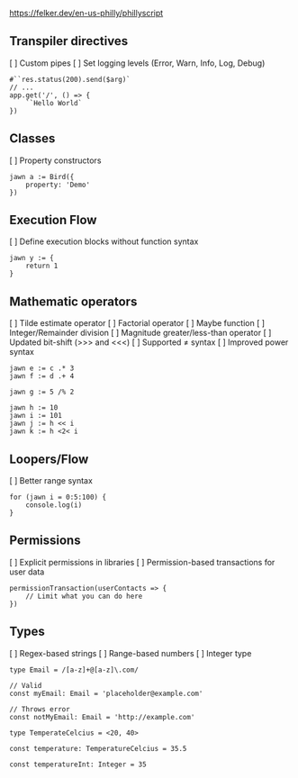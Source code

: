 https://felker.dev/en-us-philly/phillyscript

## Transpiler directives

[ ] Custom pipes
[ ] Set logging levels (Error, Warn, Info, Log, Debug)

```
#``res.status(200).send($arg)`
// ...
app.get('/', () => {
    ``Hello World`
})
```

## Classes

[ ] Property constructors

```
jawn a := Bird({
    property: 'Demo'
})
```

## Execution Flow

[ ] Define execution blocks without function syntax

```
jawn y := {
    return 1
}
```

## Mathematic operators

[ ] Tilde estimate operator
[ ] Factorial operator
[ ] Maybe function
[ ] Integer/Remainder division
[ ] Magnitude greater/less-than operator
[ ] Updated bit-shift (>>> and <<<)
[ ] Supported ≠ syntax
[ ] Improved power syntax

```
jawn e := c .* 3
jawn f := d .+ 4

jawn g := 5 /% 2

jawn h := 10
jawn i := 101
jawn j := h << i
jawn k := h <2< i
```

## Loopers/Flow

[ ] Better range syntax

```
for (jawn i = 0:5:100) {
    console.log(i)
}
```

## Permissions

[ ] Explicit permissions in libraries
[ ] Permission-based transactions for user data

```
permissionTransaction(userContacts => {
    // Limit what you can do here
})
```

## Types

[ ] Regex-based strings
[ ] Range-based numbers
[ ] Integer type

```
type Email = /[a-z]+@[a-z]\.com/

// Valid
const myEmail: Email = 'placeholder@example.com'

// Throws error
const notMyEmail: Email = 'http://example.com'

type TemperateCelcius = <20, 40>

const temperature: TemperatureCelcius = 35.5

const temperatureInt: Integer = 35
```
